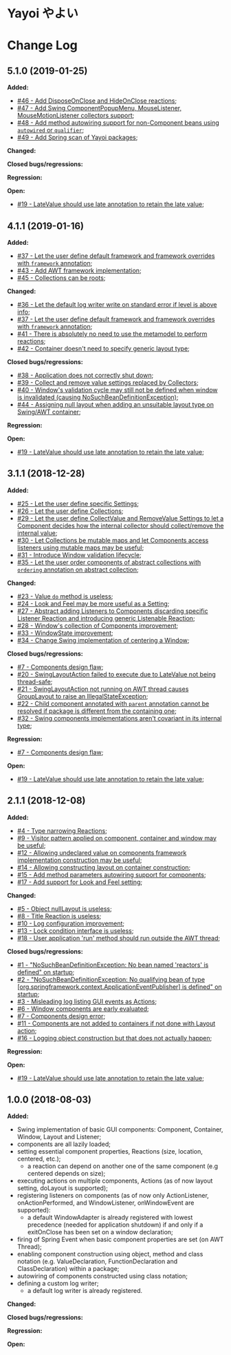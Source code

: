 # Yayoi やよい

# Change Log

## 5.1.0 (2019-01-25)

**Added:**
- [#46 - Add DisposeOnClose and HideOnClose reactions](https://github.com/fill0llif/yayoi/issues/46);
- [#47 - Add Swing ComponentPopupMenu, MouseListener, MouseMotionListener collectors support](https://github.com/fill0llif/yayoi/issues/47);
- [#48 - Add method autowiring support for non-Component beans using `autowired` or `qualifier`](https://github.com/fill0llif/yayoi/issues/48);
- [#49 - Add Spring scan of Yayoi packages](https://github.com/fill0llif/yayoi/issues/49);

**Changed:**

**Closed bugs/regressions:**

**Regression:**

**Open:**
- [#19 - LateValue should use late annotation to retain the late value](https://github.com/fill0llif/yayoi/issues/19);

## 4.1.1 (2019-01-16)

**Added:**
- [#37 - Let the user define default framework and framework overrides with `framework` annotation](https://github.com/fill0llif/yayoi/issues/37);
- [#43 - Add AWT framework implementation](https://github.com/fill0llif/yayoi/issues/43);
- [#45 - Collections can be roots](https://github.com/fill0llif/yayoi/issues/45);

**Changed:**
- [#36 - Let the default log writer write on standard error if level is above info](https://github.com/fill0llif/yayoi/issues/36);
- [#37 - Let the user define default framework and framework overrides with `framework` annotation](https://github.com/fill0llif/yayoi/issues/37);
- [#41 - There is absolutely no need to use the metamodel to perform reactions](https://github.com/fill0llif/yayoi/issues/41);
- [#42 - Container doesn't need to specify generic layout type](https://github.com/fill0llif/yayoi/issues/42);

**Closed bugs/regressions:**
- [#38 - Application does not correctly shut down](https://github.com/fill0llif/yayoi/issues/38);
- [#39 - Collect and remove value settings replaced by Collectors](https://github.com/fill0llif/yayoi/issues/39);
- [#40 - Window's validation cycle may still not be defined when window is invalidated (causing NoSuchBeanDefinitionException)](https://github.com/fill0llif/yayoi/issues/40);
- [#44 - Assigning null layout when adding an unsuitable layout type on Swing/AWT container](https://github.com/fill0llif/yayoi/issues/44);

**Regression:**

**Open:**
- [#19 - LateValue should use late annotation to retain the late value](https://github.com/fill0llif/yayoi/issues/19);

## 3.1.1 (2018-12-28)

**Added:**
- [#25 - Let the user define specific Settings](https://github.com/fill0llif/yayoi/issues/25);
- [#26 - Let the user define Collections](https://github.com/fill0llif/yayoi/issues/26);
- [#29 - Let the user define CollectValue and RemoveValue Settings to let a Component decides how the internal collector should collect/remove the internal value](https://github.com/fill0llif/yayoi/issues/29);
- [#30 - Let Collections be mutable maps and let Components access listeners using mutable maps may be useful](https://github.com/fill0llif/yayoi/issues/30);
- [#31 - Introduce Window validation lifecycle](https://github.com/fill0llif/yayoi/issues/31);
- [#35 - Let the user order components of abstract collections with `ordering` annotation on abstract collection](https://github.com/fill0llif/yayoi/issues/35);

**Changed:**
- [#23 - Value `do` method is useless](https://github.com/fill0llif/yayoi/issues/23);
- [#24 - Look and Feel may be more useful as a Setting](https://github.com/fill0llif/yayoi/issues/24);
- [#27 - Abstract adding Listeners to Components discarding specific Listener Reaction and introducing generic Listenable Reaction](https://github.com/fill0llif/yayoi/issues/27);
- [#28 - Window's collection of Components improvement](https://github.com/fill0llif/yayoi/issues/28);
- [#33 - WindowState improvement](https://github.com/fill0llif/yayoi/issues/33);
- [#34 - Change Swing implementation of centering a Window](https://github.com/fill0llif/yayoi/issues/34);

**Closed bugs/regressions:**
- [#7 - Components design flaw](https://github.com/fill0llif/yayoi/issues/7);
- [#20 - SwingLayoutAction failed to execute due to LateValue not being thread-safe](https://github.com/fill0llif/yayoi/issues/20);
- [#21 - SwingLayoutAction not running on AWT thread causes GroupLayout to raise an IllegalStateException](https://github.com/fill0llif/yayoi/issues/21);
- [#22 - Child component annotated with `parent` annotation cannot be resolved if package is different from the containing one](https://github.com/fill0llif/yayoi/issues/22);
- [#32 - Swing components implementations aren't covariant in its internal type](https://github.com/fill0llif/yayoi/issues/32);

**Regression:**
- [#7 - Components design flaw](https://github.com/fill0llif/yayoi/issues/7);

**Open:**
- [#19 - LateValue should use late annotation to retain the late value](https://github.com/fill0llif/yayoi/issues/19);

## 2.1.1 (2018-12-08)

**Added:**
- [#4 - Type narrowing Reactions](https://github.com/fill0llif/yayoi/issues/4);
- [#9 - Visitor pattern applied on component, container and window may be useful](https://github.com/fill0llif/yayoi/issues/9);
- [#12 - Allowing undeclared value on components framework implementation construction may be useful](https://github.com/fill0llif/yayoi/issues/12);
- [#14 - Allowing constructing layout on container construction](https://github.com/fill0llif/yayoi/issues/14);
- [#15 - Add method parameters autowiring support for components](https://github.com/fill0llif/yayoi/issues/15);
- [#17 - Add support for Look and Feel setting](https://github.com/fill0llif/yayoi/issues/17);

**Changed:**
- [#5 - Object nullLayout is useless](https://github.com/fill0llif/yayoi/issues/5);
- [#8 - Title Reaction is useless](https://github.com/fill0llif/yayoi/issues/8);
- [#10 - Log configuration improvement](https://github.com/fill0llif/yayoi/issues/10);
- [#13 - Lock condition interface is useless](https://github.com/fill0llif/yayoi/issues/13);
- [#18 - User application 'run' method should run outside the AWT thread](https://github.com/fill0llif/yayoi/issues/18);

**Closed bugs/regressions:**
- [#1 - "NoSuchBeanDefinitionException: No bean named 'reactors' is defined" on startup](https://github.com/fill0llif/yayoi/issues/1);
- [#2 - "NoSuchBeanDefinitionException: No qualifying bean of type [org.springframework.context.ApplicationEventPublisher] is defined" on startup](https://github.com/fill0llif/yayoi/issues/2);
- [#3 - Misleading log listing GUI events as Actions](https://github.com/fill0llif/yayoi/issues/3);
- [#6 - Window components are early evaluated](https://github.com/fill0llif/yayoi/issues/6);
- [#7 - Components design error](https://github.com/fill0llif/yayoi/issues/7);
- [#11 - Components are not added to containers if not done with Layout action](https://github.com/fill0llif/yayoi/issues/11);
- [#16 - Logging object construction but that does not actually happen](https://github.com/fill0llif/yayoi/issues/16);

**Regression:**

**Open:**
- [#19 - LateValue should use late annotation to retain the late value](https://github.com/fill0llif/yayoi/issues/19);

## 1.0.0 (2018-08-03)

**Added:**
* Swing implementation of basic GUI components: Component, Container, Window, Layout and Listener;
* components are all lazily loaded;
* setting essential component properties, Reactions (size, location, centered, etc.);
	* a reaction can depend on another one of the same component (e.g centered depends on size);
* executing actions on multiple components, Actions (as of now layout setting, doLayout is supported);
* registering listeners on components (as of now only ActionListener, onActionPerformed, and WindowListener, onWindowEvent are supported):
	* a default WindowAdapter is already registered with lowest precedence (needed for application shutdown) if and only if a exitOnClose has been set on a window declaration;
* firing of Spring Event when basic component properties are set (on AWT Thread);
* enabling component construction using object, method and class notation (e.g. ValueDeclaration, FunctionDeclaration and ClassDeclaration) within a package;
* autowiring of components constructed using class notation;
* defining a custom log writer;
	* a default log writer is already registered.

**Changed:**

**Closed bugs/regressions:**

**Regression:**

**Open:**
